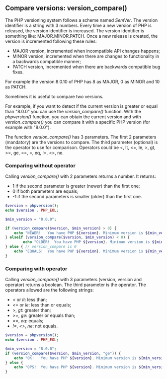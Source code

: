 ## Compare versions: version_compare()

The PHP versioning system follows a scheme named _SemVer_. The version identifier is a string with 3 numbers. Every time a new version of PHP is released, the version identifier is increased. The version identifier is something like: MAJOR.MINOR.PATCH. Once a new release is created, the version is incremented following these rules:

- MAJOR version, incremented when incompatible API changes happens;
- MINOR version, incremented when there are changes to functionality in a backwards compatible manner;
- PATCH version, incremented when there are backwards compatible bug fixes.

For example the version 8.0.10 of PHP has 8 as MAJOR, 0 as MINOR and 10 as PATCH.

Sometimes it is useful to compare two versions.

For example, if you want to detect if the current version is greater or equal than "8.0.0" you can use the _version_compare()_ function. With the _phpversion()_ function, you can obtain the current version and with _version_compare()_ you can compare it with a specific PHP version (for example with "8.0.0").

The function _version_compare()_ has 3 parameters. The first 2 parameters (mandatory) are the versions to compare. The third parameter (optional) is the operator to use for comparison. Operators could be <, lt, <=, le, >, gt, >=, ge, ==, =, eq, !=, <>, ne.

### Comparing without operator

Calling _version_compare()_ with 2 parameters returns a number. It returns:

- 1 if the second parameter is greater (newer) than the first one;
- 0 if both parameters are equals;
- -1 if the second parameters is smaller (older) than the first one.

```php
$version = phpversion();
echo $version . PHP_EOL;

$min_version = "8.0.0";

if (version_compare($version, $min_version) > 0) {
    echo "NEWER!   You have PHP ${version}. Minimum version is ${min_version}" . PHP_EOL;
} elseif (version_compare($version, $min_version) < 0) {
        echo "OLDER!  You have PHP ${version}. Minimum version is ${min_version}" . PHP_EOL;
} else { // version_compare is 0
    echo "EQUALS!  You have PHP ${version}. Minimum version is ${min_version}" . PHP_EOL;
}
```



### Comparing with operator

Calling _version_compare()_ with 3 parameters (version, version and operator) returns a boolean. The third parameter is the operator. The operators allowed are the following strings:

- _<_ or _lt_: less than;
- _<=_ or _le_: less than or equals;
- _>_, _gt_: greater than;
- _>=_, _ge_: greater or equals than;
- _==_, _eq_: equals;
- _!=_, _<>_, _ne_: not equals.

```php
$version = phpversion();
echo $version . PHP_EOL;

$min_version = "8.0.0";
if (version_compare($version, $min_version, "ge")) {
    echo "OK!   You have PHP ${version}. Minimum version is ${min_version}" . PHP_EOL;
} else {
    echo "OPS!  You have PHP ${version}. Minimum version is ${min_version}" . PHP_EOL;
}
```
